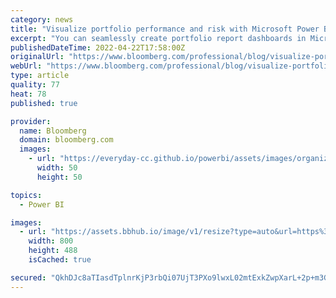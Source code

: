 ```yaml
---
category: news
title: "Visualize portfolio performance and risk with Microsoft Power BI"
excerpt: "You can seamlessly create portfolio report dashboards in Microsoft Power BI that can be shared with your team or clients. PORT Enterprise users can take the portfolio they have loaded in PORT and ..."
publishedDateTime: 2022-04-22T17:58:00Z
originalUrl: "https://www.bloomberg.com/professional/blog/visualize-portfolio-performance-and-risk-with-microsoft-power-bi/"
webUrl: "https://www.bloomberg.com/professional/blog/visualize-portfolio-performance-and-risk-with-microsoft-power-bi/"
type: article
quality: 77
heat: 78
published: true

provider:
  name: Bloomberg
  domain: bloomberg.com
  images:
    - url: "https://everyday-cc.github.io/powerbi/assets/images/organizations/bloomberg.com-50x50.jpg"
      width: 50
      height: 50

topics:
  - Power BI

images:
  - url: "https://assets.bbhub.io/image/v1/resize?type=auto&url=https%3A%2F%2Fassets.bbhub.io%2Fprofessional%2Fsites%2F10%2Fprep.jpg&width=800"
    width: 800
    height: 488
    isCached: true

secured: "QkhDJc8aTIasdTplnrKjP3rbQi07UjT3PXo9lwxL02mtExkZwpXarL+2p+m3G/8nUcC6BO+ttkjZVDoDQ6nXIM7CrIKWn0tHuXAGgU2zvjYNpbDuEsWsqws9auXUaaOTaHLSh0ec4OgaZjDc3+UVcVJCJ6G8nQugO6MEgQjHlO1lID4bCV8S/44Sd6pxI941qm4CLzJ6erBPMfrSZeIxNZcwJMHUMGmA0SrNbFeMWa/grJDlsAPjCzn9VG/SjACFB2glTFOy6hmT6katKCdtw/IdCqD8ca+xo8XM3IMufgSN/isOENKCAXOv9CEmKjvDpiqU+mr1TLpCH+MoozcHbN8/IZGu6LB+Asjc+jYkBe4=;0cA+zRWpeKQLKHPe8LAX3A=="
---
```



